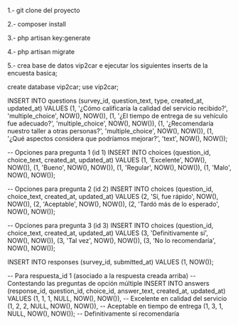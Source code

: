 
1.- git clone del proyecto

2.- composer install

3.- php artisan key:generate

4.- php artisan migrate

5.- crea base de datos vip2car e ejecutar los siguientes inserts de la encuesta basica;

create database vip2car;
use vip2car;

INSERT INTO questions (survey_id, question_text, type, created_at, updated_at)
VALUES
(1, '¿Cómo calificaría la calidad del servicio recibido?', 'multiple_choice', NOW(), NOW()),
(1, '¿El tiempo de entrega de su vehículo fue adecuado?', 'multiple_choice', NOW(), NOW()),
(1, '¿Recomendaría nuestro taller a otras personas?', 'multiple_choice', NOW(), NOW()),
(1, '¿Qué aspectos considera que podríamos mejorar?', 'text', NOW(), NOW());

-- Opciones para pregunta 1 (id 1)
INSERT INTO choices (question_id, choice_text, created_at, updated_at)
VALUES
(1, 'Excelente', NOW(), NOW()),
(1, 'Bueno', NOW(), NOW()),
(1, 'Regular', NOW(), NOW()),
(1, 'Malo', NOW(), NOW());

-- Opciones para pregunta 2 (id 2)
INSERT INTO choices (question_id, choice_text, created_at, updated_at)
VALUES
(2, 'Sí, fue rápido', NOW(), NOW()),
(2, 'Aceptable', NOW(), NOW()),
(2, 'Tardó más de lo esperado', NOW(), NOW());

-- Opciones para pregunta 3 (id 3)
INSERT INTO choices (question_id, choice_text, created_at, updated_at)
VALUES
(3, 'Definitivamente sí', NOW(), NOW()),
(3, 'Tal vez', NOW(), NOW()),
(3, 'No lo recomendaría', NOW(), NOW());

INSERT INTO responses (survey_id, submitted_at)
VALUES (1, NOW());

-- Para respuesta_id 1 (asociado a la respuesta creada arriba)
-- Contestando las preguntas de opción múltiple
INSERT INTO answers (response_id, question_id, choice_id, answer_text, created_at, updated_at)
VALUES
(1, 1, 1, NULL, NOW(), NOW()), -- Excelente en calidad del servicio
(1, 2, 2, NULL, NOW(), NOW()), -- Aceptable en tiempo de entrega
(1, 3, 1, NULL, NOW(), NOW()); -- Definitivamente sí recomendaría
